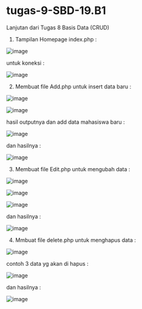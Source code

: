 # tugas-9-SBD-19.B1

Lanjutan dari Tugas 8 Basis Data (CRUD)

1. Tampilan Homepage index.php : 

![image](https://user-images.githubusercontent.com/85074523/122632366-35666f00-d087-11eb-8d0b-9545eb818ddd.png)

untuk koneksi :

![image](https://user-images.githubusercontent.com/85074523/122632649-2385cb80-d089-11eb-9da9-0ed0f01f107c.png)


2. Membuat file Add.php untuk insert data baru :

![image](https://user-images.githubusercontent.com/85074523/122632413-79f20a80-d087-11eb-90dd-cd1d7db4d67f.png)

![image](https://user-images.githubusercontent.com/85074523/122632426-98f09c80-d087-11eb-80b2-6feebcd0a5a6.png)

hasil outputnya dan add data mahasiswa baru : 

![image](https://user-images.githubusercontent.com/85074523/122632481-e79e3680-d087-11eb-88c1-deedae270517.png)

dan hasilnya :

![image](https://user-images.githubusercontent.com/85074523/122632943-bbd08000-d08a-11eb-9cc2-b5e7c9492bd0.png)


3. Membuat file Edit.php untuk mengubah data :

![image](https://user-images.githubusercontent.com/85074523/122632587-a35f6600-d088-11eb-9fd2-d77d0d812c78.png)

![image](https://user-images.githubusercontent.com/85074523/122632599-b1ad8200-d088-11eb-8e68-e0d48b7bc108.png)

![image](https://user-images.githubusercontent.com/85074523/122633029-2c779c80-d08b-11eb-9422-9228e4296c9c.png)


dan hasilnya :

![image](https://user-images.githubusercontent.com/85074523/122633040-3c8f7c00-d08b-11eb-8a5a-931607571be5.png)


4. Mmbuat file delete.php untuk menghapus data :

![image](https://user-images.githubusercontent.com/85074523/122632673-41533080-d089-11eb-870a-58fac07045f7.png)

contoh 3 data yg akan di hapus :

![image](https://user-images.githubusercontent.com/85074523/122633071-719bce80-d08b-11eb-8cf7-0b3ea54c7926.png)

dan hasilnya :

![image](https://user-images.githubusercontent.com/85074523/122633076-7c566380-d08b-11eb-8ba8-a0579ec2bf23.png)



